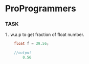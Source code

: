 # ProProgrammers


### TASK
1 . w.a.p to get fraction of float number.

```c
	float f = 39.56;
	
	//output
		0.56

```

